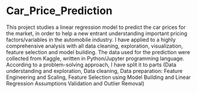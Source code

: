 # Car_Price_Prediction
This project studies a linear regression model to predict the car prices for the market, in order to help a new entrant understanding important pricing factors/variables in the automobile industry.
I have applied to a highly comprehensive analysis with all data cleaning, exploration, visualization, feature selection and model building. 
The data used for the prediction were collected from Kaggle, written in Python/Jupyter programming language. 
According to a problem-solving approach, I have split it to parts (Data understanding and exploration, Data cleaning, Data preparation: Feature Engineering and Scaling, Feature Selection using Model Building and Linear Regression Assumptions Validation and Outlier Removal)
